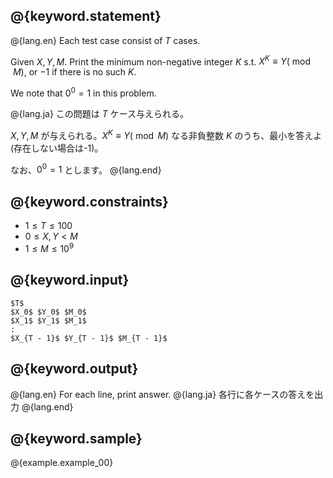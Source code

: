 ## @{keyword.statement}

@{lang.en}
Each test case consist of $T$ cases.

Given $X, Y, M$. Print the minimum non-negative integer $K$ s.t. $X^K \equiv Y (\bmod M)$, or $-1$ if there is no such $K$.

We note that $0^0 = 1$ in this problem.

@{lang.ja}
この問題は $T$ ケース与えられる。

$X, Y, M$ が与えられる。$X^K \equiv Y (\bmod M)$ なる非負整数 $K$ のうち、最小を答えよ(存在しない場合は-1)。

なお、$0^0 = 1$ とします。
@{lang.end}

## @{keyword.constraints}

- $1 \leq T \leq 100$
- $0 \leq X, Y < M$
- $1 \leq M \leq 10^9$

## @{keyword.input}

```
$T$
$X_0$ $Y_0$ $M_0$
$X_1$ $Y_1$ $M_1$
:
$X_{T - 1}$ $Y_{T - 1}$ $M_{T - 1}$
```

## @{keyword.output}

@{lang.en}
For each line, print answer.
@{lang.ja}
各行に各ケースの答えを出力
@{lang.end}

## @{keyword.sample}

@{example.example_00}
